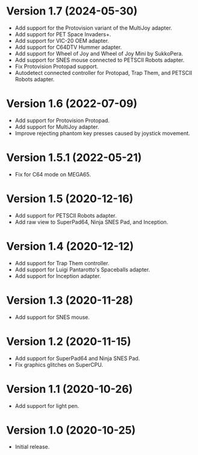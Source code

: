 # Version 1.7 (2024-05-30)

- Add support for the Protovision variant of the MultiJoy adapter.
- Add support for PET Space Invaders+.
- Add support for VIC-20 OEM adapter.
- Add support for C64DTV Hummer adapter.
- Add support for Wheel of Joy and Wheel of Joy Mini by SukkoPera.
- Add support for SNES mouse connected to PETSCII Robots adapter.
- Fix Protovision Protopad support.
- Autodetect connected controller for Protopad, Trap Them, and PETSCII Robots adapter.


# Version 1.6 (2022-07-09)

- Add support for Protovision Protopad.
- Add support for MultiJoy adapter.
- Improve rejecting phantom key presses caused by joystick movement. 


# Version 1.5.1 (2022-05-21)

- Fix for C64 mode on MEGA65.


# Version 1.5 (2020-12-16)

- Add support for PETSCII Robots adapter.
- Add raw view to SuperPad64, Ninja SNES Pad, and Inception.


# Version 1.4 (2020-12-12)

- Add support for Trap Them controller.
- Add support for Luigi Pantarotto's Spaceballs adapter.
- Add support for Inception adapter.


# Version 1.3 (2020-11-28)

- Add support for SNES mouse.


# Version 1.2 (2020-11-15)

- Add support for SuperPad64 and Ninja SNES Pad.
- Fix graphics glitches on SuperCPU.


# Version 1.1 (2020-10-26)

- Add support for light pen.


# Version 1.0 (2020-10-25)

- Initial release.
